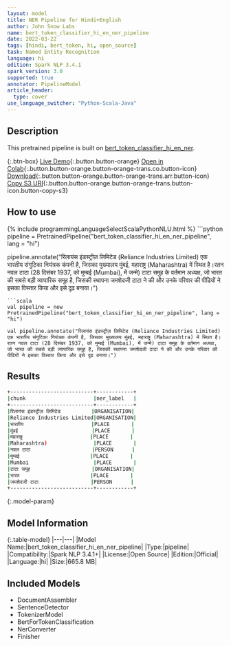 ```yaml
---
layout: model
title: NER Pipeline for Hindi+English
author: John Snow Labs
name: bert_token_classifier_hi_en_ner_pipeline
date: 2022-03-22
tags: [hindi, bert_token, hi, open_source]
task: Named Entity Recognition
language: hi
edition: Spark NLP 3.4.1
spark_version: 3.0
supported: true
annotator: PipelineModel
article_header:
  type: cover
use_language_switcher: "Python-Scala-Java"
---
```


## Description

This pretrained pipeline is built on [bert_token_classifier_hi_en_ner](https://nlp.johnsnowlabs.com/2021/12/27/bert_token_classifier_hi_en_ner_hi.html).

{:.btn-box}
[Live Demo](https://demo.johnsnowlabs.com/public/NER_HINDI_ENGLISH/){:.button.button-orange}
[Open in Colab](https://colab.research.google.com/github/JohnSnowLabs/spark-nlp-workshop/blob/master/tutorials/streamlit_notebooks/NER_HINDI_ENGLISH.ipynb){:.button.button-orange.button-orange-trans.co.button-icon}
[Download](https://s3.amazonaws.com/auxdata.johnsnowlabs.com/public/models/bert_token_classifier_hi_en_ner_pipeline_hi_3.4.1_3.0_1647954363761.zip){:.button.button-orange.button-orange-trans.arr.button-icon}
[Copy S3 URI](s3://auxdata.johnsnowlabs.com/public/models/bert_token_classifier_hi_en_ner_pipeline_hi_3.4.1_3.0_1647954363761.zip){:.button.button-orange.button-orange-trans.button-icon.button-copy-s3}

## How to use



<div class="tabs-box" markdown="1">
{% include programmingLanguageSelectScalaPythonNLU.html %}
```python
pipeline = PretrainedPipeline("bert_token_classifier_hi_en_ner_pipeline", lang = "hi")

pipeline.annotate("रिलायंस इंडस्ट्रीज़ लिमिटेड (Reliance Industries Limited) एक भारतीय संगुटिका नियंत्रक कंपनी है, जिसका मुख्यालय मुंबई, महाराष्ट्र (Maharashtra) में स्थित है।रतन नवल टाटा (28 दिसंबर 1937, को मुम्बई (Mumbai), में जन्मे) टाटा समुह के वर्तमान अध्यक्ष, जो भारत की सबसे बड़ी व्यापारिक समूह है, जिसकी स्थापना जमशेदजी टाटा ने की और उनके परिवार की पीढियों ने इसका विस्तार किया और इसे दृढ़ बनाया।")
```
```scala
val pipeline = new PretrainedPipeline("bert_token_classifier_hi_en_ner_pipeline", lang = "hi")

val pipeline.annotate("रिलायंस इंडस्ट्रीज़ लिमिटेड (Reliance Industries Limited) एक भारतीय संगुटिका नियंत्रक कंपनी है, जिसका मुख्यालय मुंबई, महाराष्ट्र (Maharashtra) में स्थित है।रतन नवल टाटा (28 दिसंबर 1937, को मुम्बई (Mumbai), में जन्मे) टाटा समुह के वर्तमान अध्यक्ष, जो भारत की सबसे बड़ी व्यापारिक समूह है, जिसकी स्थापना जमशेदजी टाटा ने की और उनके परिवार की पीढियों ने इसका विस्तार किया और इसे दृढ़ बनाया।")
```
</div>

## Results

```bash
+---------------------------+------------+
|chunk                      |ner_label   |
+---------------------------+------------+
|रिलायंस इंडस्ट्रीज़ लिमिटेड          |ORGANISATION|
|Reliance Industries Limited|ORGANISATION|
|भारतीय                      |PLACE       |
|मुंबई                        |PLACE       |
|महाराष्ट्र                      |PLACE       |
|Maharashtra)               |PLACE       |
|नवल टाटा                    |PERSON      |
|मुम्बई                       |PLACE       |
|Mumbai                     |PLACE       |
|टाटा समुह                    |ORGANISATION|
|भारत                       |PLACE       |
|जमशेदजी टाटा                 |PERSON      |
+---------------------------+------------+
```

{:.model-param}
## Model Information

{:.table-model}
|---|---|
|Model Name:|bert_token_classifier_hi_en_ner_pipeline|
|Type:|pipeline|
|Compatibility:|Spark NLP 3.4.1+|
|License:|Open Source|
|Edition:|Official|
|Language:|hi|
|Size:|665.8 MB|

## Included Models

- DocumentAssembler
- SentenceDetector
- TokenizerModel
- BertForTokenClassification
- NerConverter
- Finisher